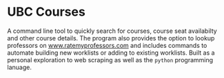 # UBC Courses
A command line tool to quickly search for courses, course seat availabilty and other course details. The program also provides the option to lookup professors on www.ratemyprofessors.com and includes commands to automate building new worklists or adding to existing worklists. Built as a personal exploration to web scraping as well as the `python` programming lanuage.
